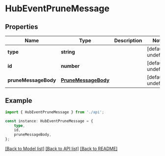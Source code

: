 # HubEventPruneMessage


## Properties

Name | Type | Description | Notes
------------ | ------------- | ------------- | -------------
**type** | **string** |  | [default to undefined]
**id** | **number** |  | [default to undefined]
**pruneMessageBody** | [**PruneMessageBody**](PruneMessageBody.md) |  | [default to undefined]

## Example

```typescript
import { HubEventPruneMessage } from './api';

const instance: HubEventPruneMessage = {
    type,
    id,
    pruneMessageBody,
};
```

[[Back to Model list]](../README.md#documentation-for-models) [[Back to API list]](../README.md#documentation-for-api-endpoints) [[Back to README]](../README.md)
